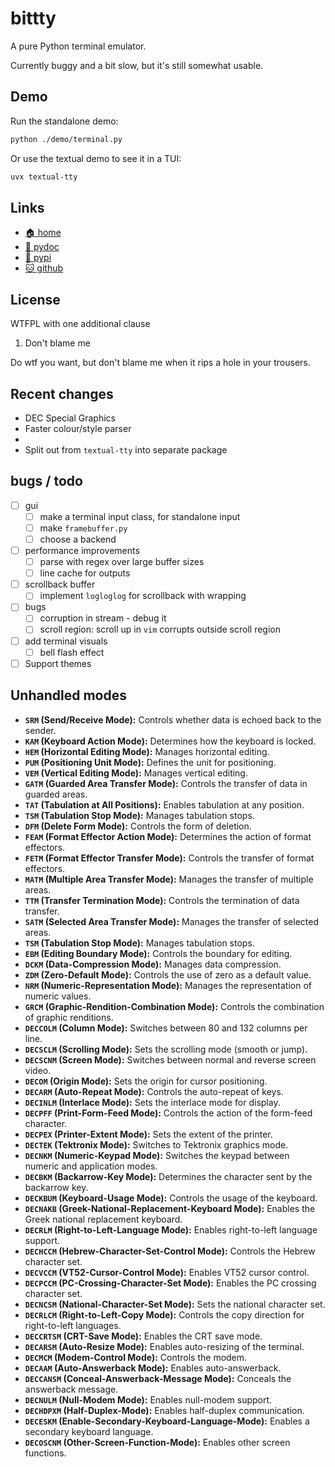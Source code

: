 # bittty

A pure Python terminal emulator.

Currently buggy and a bit slow, but it's still somewhat usable.

## Demo

Run the standalone demo:

```bash
python ./demo/terminal.py
```

Or use the textual demo to see it in a TUI:

```bash
uvx textual-tty
```

## Links

* [🏠 home](https://bitplane.net/dev/python/bittty)
* [📖 pydoc](https://bitplane.net/dev/python/bittty/pydoc)
* [🐍 pypi](https://pypi.org/project/bittty)
* [🐱 github](https://github.com/bitplane/bittty)

## License

WTFPL with one additional clause

1. Don't blame me

Do wtf you want, but don't blame me when it rips a hole in your trousers.

## Recent changes

* DEC Special Graphics
* Faster colour/style parser
*
* Split out from `textual-tty` into separate package

## bugs / todo

- [ ] gui
  - [ ] make a terminal input class, for standalone input
  - [ ] make `framebuffer.py`
  - [ ] choose a backend
- [ ] performance improvements
  - [ ] parse with regex over large buffer sizes
  - [ ] line cache for outputs
- [ ] scrollback buffer
  - [ ] implement `logloglog` for scrollback with wrapping
- [ ] bugs
  - [ ] corruption in stream - debug it
  - [ ] scroll region: scroll up in `vim` corrupts outside scroll region
- [ ] add terminal visuals
  - [ ] bell flash effect
- [ ] Support themes

## Unhandled modes

*   **`SRM` (Send/Receive Mode):** Controls whether data is echoed back to the sender.
*   **`KAM` (Keyboard Action Mode):** Determines how the keyboard is locked.
*   **`HEM` (Horizontal Editing Mode):** Manages horizontal editing.
*   **`PUM` (Positioning Unit Mode):** Defines the unit for positioning.
*   **`VEM` (Vertical Editing Mode):** Manages vertical editing.
*   **`GATM` (Guarded Area Transfer Mode):** Controls the transfer of data in guarded areas.
*   **`TAT` (Tabulation at All Positions):** Enables tabulation at any position.
*   **`TSM` (Tabulation Stop Mode):** Manages tabulation stops.
*   **`DFM` (Delete Form Mode):** Controls the form of deletion.
*   **`FEAM` (Format Effector Action Mode):** Determines the action of format effectors.
*   **`FETM` (Format Effector Transfer Mode):** Controls the transfer of format effectors.
*   **`MATM` (Multiple Area Transfer Mode):** Manages the transfer of multiple areas.
*   **`TTM` (Transfer Termination Mode):** Controls the termination of data transfer.
*   **`SATM` (Selected Area Transfer Mode):** Manages the transfer of selected areas.
*   **`TSM` (Tabulation Stop Mode):** Manages tabulation stops.
*   **`EBM` (Editing Boundary Mode):** Controls the boundary for editing.
*   **`DCKM` (Data-Compression Mode):** Manages data compression.
*   **`ZDM` (Zero-Default Mode):** Controls the use of zero as a default value.
*   **`NRM` (Numeric-Representation Mode):** Manages the representation of numeric values.
*   **`GRCM` (Graphic-Rendition-Combination Mode):** Controls the combination of graphic renditions.
*   **`DECCOLM` (Column Mode):** Switches between 80 and 132 columns per line.
*   **`DECSCLM` (Scrolling Mode):** Sets the scrolling mode (smooth or jump).
*   **`DECSCNM` (Screen Mode):** Switches between normal and reverse screen video.
*   **`DECOM` (Origin Mode):** Sets the origin for cursor positioning.
*   **`DECARM` (Auto-Repeat Mode):** Controls the auto-repeat of keys.
*   **`DECINLM` (Interlace Mode):** Sets the interlace mode for display.
*   **`DECPFF` (Print-Form-Feed Mode):** Controls the action of the form-feed character.
*   **`DECPEX` (Printer-Extent Mode):** Sets the extent of the printer.
*   **`DECTEK` (Tektronix Mode):** Switches to Tektronix graphics mode.
*   **`DECNKM` (Numeric-Keypad Mode):** Switches the keypad between numeric and application modes.
*   **`DECBKM` (Backarrow-Key Mode):** Determines the character sent by the backarrow key.
*   **`DECKBUM` (Keyboard-Usage Mode):** Controls the usage of the keyboard.
*   **`DECNAKB` (Greek-National-Replacement-Keyboard Mode):** Enables the Greek national replacement keyboard.
*   **`DECRLM` (Right-to-Left-Language Mode):** Enables right-to-left language support.
*   **`DECHCCM` (Hebrew-Character-Set-Control Mode):** Controls the Hebrew character set.
*   **`DECVCCM` (VT52-Cursor-Control Mode):** Enables VT52 cursor control.
*   **`DECPCCM` (PC-Crossing-Character-Set Mode):** Enables the PC crossing character set.
*   **`DECNCSM` (National-Character-Set Mode):** Sets the national character set.
*   **`DECRLCM` (Right-to-Left-Copy Mode):** Controls the copy direction for right-to-left languages.
*   **`DECCRTSM` (CRT-Save Mode):** Enables the CRT save mode.
*   **`DECARSM` (Auto-Resize Mode):** Enables auto-resizing of the terminal.
*   **`DECMCM` (Modem-Control Mode):** Controls the modem.
*   **`DECAAM` (Auto-Answerback Mode):** Enables auto-answerback.
*   **`DECCANSM` (Conceal-Answerback-Message Mode):** Conceals the answerback message.
*   **`DECNULM` (Null-Modem Mode):** Enables null-modem support.
*   **`DECHDPXM` (Half-Duplex-Mode):** Enables half-duplex communication.
*   **`DECESKM` (Enable-Secondary-Keyboard-Language-Mode):** Enables a secondary keyboard language.
*   **`DECOSCNM` (Other-Screen-Function-Mode):** Enables other screen functions.
